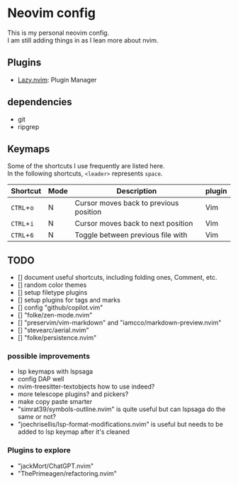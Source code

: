 # Neovim config
This is my personal neovim config.<br>
I am still adding things in as I lean more about nvim.<br>

## Plugins
+ [Lazy.nvim](https://github.com/folke/lazy.nvim): Plugin Manager

## dependencies
+ git
+ ripgrep

## Keymaps
Some of the shortcuts I use frequently are listed here. <br>
In the following shortcuts, `<leader>` represents `space`.<br>

| Shortcut          | Mode     | Description                                                              | plugin                      |
|-------------------|----------|--------------------------------------------------------------------------|-----------------------------|
| `CTRL`+`o`        | N        | Cursor moves back to previous position                                   | Vim                         |
| `CTRL`+`i`        | N        | Cursor moves back to next position                                       | Vim                         |
| `CTRL`+`6`        | N        | Toggle between previous file with                                        | Vim                         |


## TODO
- [] document useful shortcuts, including folding ones, Comment, etc.
- [] random color themes
- [] setup filetype plugins
- [] setup plugins for tags and marks
- [] config "github/copilot.vim"
- [] "folke/zen-mode.nvim"
- [] "preservim/vim-markdown" and "iamcco/markdown-preview.nvim"
- [] "stevearc/aerial.nvim"
- [] "folke/persistence.nvim"

### possible improvements
- lsp keymaps with lspsaga
- config DAP well
- nvim-treesitter-textobjects how to use indeed?
- more telescope plugins? and pickers?
- make copy paste smarter
- "simrat39/symbols-outline.nvim" is quite useful but can lspsaga do the same or not?
- "joechrisellis/lsp-format-modifications.nvim" is useful but needs to be added to lsp keymap after it's cleaned

### Plugins to explore
- "jackMort/ChatGPT.nvim"
- "ThePrimeagen/refactoring.nvim"
